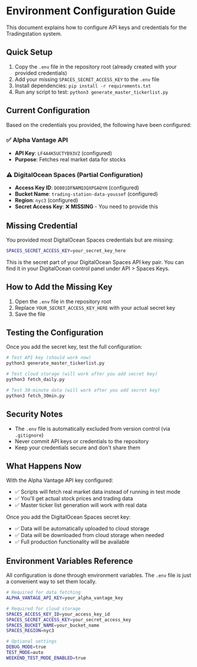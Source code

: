 # Environment Configuration Guide

This document explains how to configure API keys and credentials for the Tradingstation system.

## Quick Setup

1. Copy the `.env` file in the repository root (already created with your provided credentials)
2. Add your missing `SPACES_SECRET_ACCESS_KEY` to the `.env` file
3. Install dependencies: `pip install -r requirements.txt`
4. Run any script to test: `python3 generate_master_tickerlist.py`

## Current Configuration

Based on the credentials you provided, the following have been configured:

### ✅ Alpha Vantage API
- **API Key**: `LF4A4K5UCTYB93VZ` (configured)
- **Purpose**: Fetches real market data for stocks

### ⚠️ DigitalOcean Spaces (Partial Configuration)
- **Access Key ID**: `DO801DFNAMQ3QXPGAQYH` (configured)
- **Bucket Name**: `trading-station-data-youssef` (configured)  
- **Region**: `nyc3` (configured)
- **Secret Access Key**: ❌ **MISSING** - You need to provide this

## Missing Credential

You provided most DigitalOcean Spaces credentials but are missing:

```bash
SPACES_SECRET_ACCESS_KEY=your_secret_key_here
```

This is the secret part of your DigitalOcean Spaces API key pair. You can find it in your DigitalOcean control panel under API > Spaces Keys.

## How to Add the Missing Key

1. Open the `.env` file in the repository root
2. Replace `YOUR_SECRET_ACCESS_KEY_HERE` with your actual secret key
3. Save the file

## Testing the Configuration

Once you add the secret key, test the full configuration:

```bash
# Test API key (should work now)
python3 generate_master_tickerlist.py

# Test cloud storage (will work after you add secret key)
python3 fetch_daily.py

# Test 30-minute data (will work after you add secret key) 
python3 fetch_30min.py
```

## Security Notes

- The `.env` file is automatically excluded from version control (via `.gitignore`)
- Never commit API keys or credentials to the repository
- Keep your credentials secure and don't share them

## What Happens Now

With the Alpha Vantage API key configured:
- ✅ Scripts will fetch real market data instead of running in test mode
- ✅ You'll get actual stock prices and trading data
- ✅ Master ticker list generation will work with real data

Once you add the DigitalOcean Spaces secret key:
- ✅ Data will be automatically uploaded to cloud storage
- ✅ Data will be downloaded from cloud storage when needed
- ✅ Full production functionality will be available

## Environment Variables Reference

All configuration is done through environment variables. The `.env` file is just a convenient way to set them locally.

```bash
# Required for data fetching
ALPHA_VANTAGE_API_KEY=your_alpha_vantage_key

# Required for cloud storage
SPACES_ACCESS_KEY_ID=your_access_key_id
SPACES_SECRET_ACCESS_KEY=your_secret_access_key
SPACES_BUCKET_NAME=your_bucket_name
SPACES_REGION=nyc3

# Optional settings
DEBUG_MODE=true
TEST_MODE=auto
WEEKEND_TEST_MODE_ENABLED=true
```